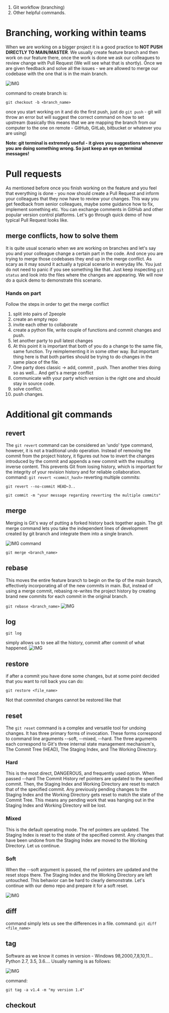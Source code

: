 1. Git workflow (branching)
1. Other helpful commands.


# Branching, working within teams
When we are working on a bigger project it is a good practice to **NOT PUSH DIRECTLY TO MAIN/MASTER**. We usually create feature branch and then work on our feature there, once the work is done we ask our colleagues to review change with Pull Request (We will see what that is shortly). Once we are given feedback and solve all the issues - we are allowed to merge our codebase with the one that is in the main branch.

![IMG](https://github.com/CodeAcademy-Online/python-new-material/blob/master/images/git_branch.svg)

command to create branch is:

`git checkout -b <branch_name>`

once you start working on it and do the first push, just do `git push` - git will throw an error but will suggest the correct command on how to set upstream (basically this means that we are mapping the branch from our computer to the one on remote - GitHub, GitLab, bitbucket or whatever you are using)

**Note: git terminal is extremely useful - it gives you suggestions whenever you are doing something wrong. So just keep an eye on terminal messages!**


# Pull requests

As mentioned before once you finish working on the feature and you feel that everything is done - you now should create a Pull Request and inform your colleagues that they now have to review your changes. This way you get feedback from senior colleagues, maybe some guidance how to fix, implement something etc. You can exchange comments in GitHub and other popular version control platforms. Let's go through quick demo of how typical Pull Request looks like.

## merge conflicts, how to solve them
It is quite usual scenario when we are working on branches and let's say you and your colleague change a certain part in the code. And once you are trying to merge those codebases they end up in the merge conflict. As scary as it may sound it actually a typical scenario in everyday life. You just do not need to panic if you see something like that. Just keep inspecting `git status` and look into the files where the changes are appearing. We will now do a quick demo to demonstrate this scenario.

### Hands on part
Follow the steps in order to get the merge conflict

1. split into pairs of 2people
1. create an empty repo
1. invite each other to collaborate
1. create a python file, write couple of functions and commit changes and push.
1. let another party to pull latest changes
1. At this point it is important that both of you do a change to the same file, same function. Try reimplementing it in some other way. But important thing here is that both parties should be trying to do changes in the same place of the file.
1. One party does classic -> add, commit , push. Then another tries doing so as well... And get's a merge conflict
1. communicate with your party which version is the right one and should stay in source code.
1. solve conflict.
1. push changes.


# Additional git commands
## revert
The `git revert` command can be considered an 'undo' type command, however, it is not a traditional undo operation. Instead of removing the commit from the project history, it figures out how to invert the changes introduced by the commit and appends a new commit with the resulting inverse content. This prevents Git from losing history, which is important for the integrity of your revision history and for reliable collaboration.
command:
`git revert <commit_hash>`
reverting multiple commits:


`git revert --no-commit HEAD~3..`

`git commit -m "your message regarding reverting the multiple commits"`


## merge

Merging is Git's way of putting a forked history back together again. The git merge command lets you take the independent lines of development created by git branch and integrate them into a single branch.

![IMG](https://github.com/CodeAcademy-Online/python-new-material/blob/master/images/merge.svg)
command


`git merge <branch_name>`

## rebase

This moves the entire feature branch to begin on the tip of the main branch, effectively incorporating all of the new commits in main. But, instead of using a merge commit, rebasing re-writes the project history by creating brand new commits for each commit in the original branch.


`git rebase <branch_name>`
![IMG](https://github.com/CodeAcademy-Online/python-new-material/blob/master/images/rebase.svg)

## log

`git log`

simply allows us to see all the history, commit after commit of what happened.
![IMG](https://github.com/CodeAcademy-Online/python-new-material/blob/master/images/git_log.jpg)

## restore
if after a commit you have done some changes, but at some point decided that you want to roll back you can do:


`git restore <file_name>`

Not that commited changes cannot be restored like that

## reset 

The `git reset` command is a complex and versatile tool for undoing changes. It has three primary forms of invocation. These forms correspond to command line arguments --soft, --mixed, --hard. The three arguments each correspond to Git's three internal state management mechanism's, The Commit Tree (HEAD), The Staging Index, and The Working Directory.


### Hard

This is the most direct, DANGEROUS, and frequently used option. When passed --hard The Commit History ref pointers are updated to the specified commit. Then, the Staging Index and Working Directory are reset to match that of the specified commit. Any previously pending changes to the Staging Index and the Working Directory gets reset to match the state of the Commit Tree. This means any pending work that was hanging out in the Staging Index and Working Directory will be lost.

### Mixed

This is the default operating mode. The ref pointers are updated. The Staging Index is reset to the state of the specified commit. Any changes that have been undone from the Staging Index are moved to the Working Directory. Let us continue.


### Soft

When the --soft argument is passed, the ref pointers are updated and the reset stops there. The Staging Index and the Working Directory are left untouched. This behavior can be hard to clearly demonstrate. Let's continue with our demo repo and prepare it for a soft reset.

![IMG](https://github.com/CodeAcademy-Online/python-new-material/blob/master/images/reset.svg)


## diff

command simply lets us see the differences in a file.
command:
`git diff <file_name>`


## tag

Software as we know it comes in version - Windows 98,2000,7,8,10,11...  Python 2.7, 3.5, 3.6....
Usually naming is as follows:

![IMG](https://github.com/CodeAcademy-Online/python-new-material/blob/master/images/tag.png)

command:


`git tag -a v1.4 -m "my version 1.4"`


## checkout


##
